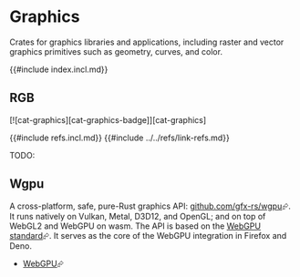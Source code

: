 # Graphics

Crates for graphics libraries and applications, including raster and vector graphics primitives such as geometry, curves, and color.

{{#include index.incl.md}}

## RGB

[![cat-graphics][cat-graphics-badge]][cat-graphics]

{{#include refs.incl.md}}
{{#include ../../refs/link-refs.md}}

<div class="hidden">
TODO:

## Wgpu

A cross-platform, safe, pure-Rust graphics API: [github.com/gfx-rs/wgpu][c-wgpu-github]⮳.
It runs natively on Vulkan, Metal, D3D12, and OpenGL; and on top of WebGL2 and WebGPU on wasm. The API is based on the [WebGPU standard][webgpu-website]⮳. It serves as the core of the WebGPU integration in Firefox and Deno.

- [WebGPU][wikipedia-webgpu]⮳

[c-wgpu-github]: https://github.com/gfx-rs/wgpu
[wikipedia-webgpu]: https://en.wikipedia.org/wiki/WebGPU
[webgpu-website]: https://gpuweb.github.io/gpuweb
</div>
